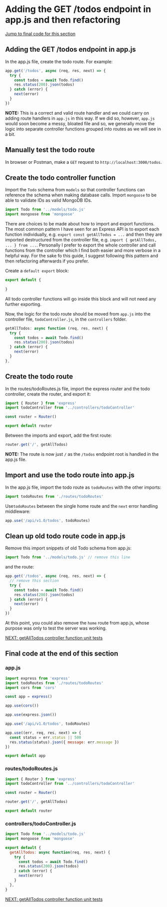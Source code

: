 # Adding the GET /todos endpoint in app.js and then refactoring

[Jump to final code for this section](#final-code-at-the-end-of-this-section)

## Adding the GET /todos endpoint in app.js

In the app.js file, create the todo route. For example:

```javascript
app.get('/todos', async (req, res, next) => {
  try {
    const todos = await Todo.find()
    res.status(200).json(todos)
  } catch (error) {
    next(error)
  }
})
```

**NOTE:** This is a correct and valid route handler and we could carry on adding route handlers in `app.js` in this way. If we did so, however, `app.js` would soon become a messy, bloated file and so, we generally move the logic into separate controller functions grouped into routes as we will see in a bit.

## Manually test the todo route

In browser or Postman, make a `GET` request to `http://localhost:3000/todos`.

## Create the todo controller function

Import the `Todo` schema from `models` so that controller functions can reference the schema when making database calls.
Import `mongoose` to be able to validate IDs as valid MongoDB IDs.

```javascript
import Todo from '../models/todo.js'
import mongoose from 'mongoose'
```

There are choices to be made about how to import and export functions. The most common pattern I have seen for an Express API is to export each function individually, e.g. `export const getAllTodos = ...` and then they are imported destructured from the controller file, e.g. `import { getAllTodos, ... } from ...`. Personally I prefer to export the whole controller and call functions from the controller which I find both easier and more verbose in a helpful way. For the sake fo this guide, I suggest following this pattern and then refactoring afterwards if you prefer.

Create a `default export` block:

```javascript
export default {
  
}
```

All todo controller functions will go inside this block and will not need any further exporting.

Now, the logic for the todo route should be moved from `app.js` into the controller file, `todoController.js`, in the `controllers` folder.

```javascript
getAllTodos: async function (req, res, next) {
  try {
    const todos = await Todo.find()
    res.status(200).json(todos)
  } catch (error) {
    next(error)
  }
},
```

## Create the todo route

In the routes/todoRoutes.js file, import the express router and the todo controller, create the router, and export it:

```javascript
import { Router } from 'express'
import todoController from '../controllers/todoController'

const router = Router()

export default router
```

Between the imports and export, add the first route:

```javascript
router.get('/', getAllTodos)
```

**NOTE:** The route is now just `/` as the `/todos` endpoint root is handled in the app.js file.

## Import and use the todo route into app.js

In the app.js file, import the todo route as `todoRoutes` with the other imports:

```javascript
import todoRoutes from './routes/todoRoutes'
```

Use`todoRoutes` between the single home route and the `next` error handling middleware:

```javascript
app.use('/api/v1.0/todos', todoRoutes)
```

## Clean up old todo route code in app.js

Remove this import snippets of old Todo schema from app.js:

```javascript
import Todo from '../models/todo.js' // remove this line
```

and the route:

```javascript
app.get('/todos', async (req, res, next) => {
  // remove this section
  try {
    const todos = await Todo.find()
    res.status(200).json(todos)
  } catch (error) {
    next(error)
  }
})
```

At this point, you could also remove the `home` route from app.js, whose purpose was only to test the server was working.

[NEXT: getAllTodos controller function unit tests](2c_getTodos_UnitTests.md)

## Final code at the end of this section

### app.js

```javascript
import express from 'express'
import todoRoutes from './routes/todoRoutes'
import cors from 'cors'

const app = express()

app.use(cors())

app.use(express.json())

app.use('/api/v1.0/todos', todoRoutes)

app.use((err, req, res, next) => {
  const status = err.status || 500
  res.status(status).json({ message: err.message })
})

export default app
```

### routes/todoRoutes.js

```javascript
import { Router } from 'express'
import todoController from '../controllers/todoController'

const router = Router()

router.get('/', getAllTodos)

export default router
```

### controllers/todoController.js

```javascript
import Todo from '../models/todo.js'
import mongoose from 'mongoose'

export default {
  getAllTodos: async function(req, res, next) {
    try {
      const todos = await Todo.find()
      res.status(200).json(todos)
    } catch (error) {
      next(error)
    }
  },
}
```

[NEXT: getAllTodos controller function unit tests](2c_getTodos_UnitTests.md)
